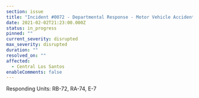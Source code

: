 ```yaml
---
section: issue
title: "Incident #0072 - Departmental Response - Motor Vehicle Accident"
date: 2021-02-02T21:23:00.000Z
status: in_progress
pinned: ""
current_severity: disrupted
max_severity: disrupted
duration: ""
resolved_on: ""
affected:
  - Central Los Santos
enableComments: false
---
```


Responding Units: RB-72, RA-74, E-7